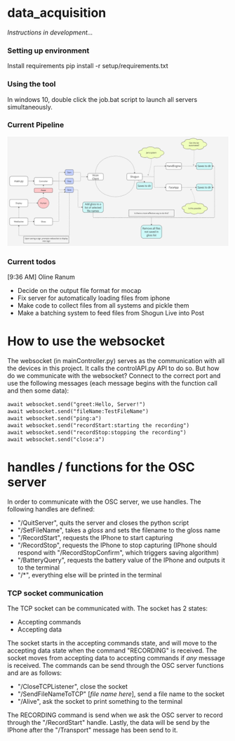# data_acquisition

_Instructions in development..._

### Setting up environment
Install requirements
    pip install -r setup/requirements.txt

### Using the tool
In windows 10, double click the job.bat script to launch all servers simultaneously.


### Current Pipeline

![Pipeline](/img/pipeline.png)


### Current todos 
[9:36 AM] Oline Ranum
- Decide on the output file format for mocap 
- Fix server for automatically loading files from iphone 
- Make code to collect files from all systems and pickle them
- Make a batching system to feed files from Shogun Live into Post 

# How to use the websocket
The websocket (in mainController.py) serves as the communication with all the devices in this project. It calls the controlAPI.py API to do so. But how do we communicate with the websocket? Connect to the correct port and use the following messages (each message begins with the function call and then some data):
```
await websocket.send("greet:Hello, Server!")
await websocket.send("fileName:TestFileName")
await websocket.send("ping:a")
await websocket.send("recordStart:starting the recording")
await websocket.send("recordStop:stopping the recording")
await websocket.send("close:a")
```


# handles / functions for the OSC server
In order to communicate with the OSC server, we use handles. The following handles are defined:
- "/QuitServer", quits the server and closes the python script
- "/SetFileName", takes a _gloss_ and sets the filename to the gloss name
- "/RecordStart", requests the IPhone to start capturing
-  "/RecordStop", requests the IPhone to stop capturing (IPhone should respond with "/RecordStopConfirm", which triggers saving algorithm)
- "/BatteryQuery", requests the battery value of the IPhone and outputs it to the terminal
- "/*", everything else will be printed in the terminal

### TCP socket communication
The TCP socket can be communicated with. The socket has 2 states:
- Accepting commands
- Accepting data

The socket starts in the accepting commands state, and will move to the accepting data state when the command "RECORDING" is received. The socket moves from accepting data to accepting commands if _any_ message is received.
The commands can be send through the OSC server functions and are as follows:
- "/CloseTCPListener", close the socket
- "/SendFileNameToTCP" [_file name here_], send a file name to the socket
- "/Alive", ask the socket to print something to the terminal

The RECORDING command is send when we ask the OSC server to record through the "/RecordStart" handle.
Lastly, the data will be send by the IPhone after the "/Transport" message has been send to it.

